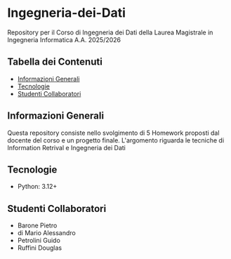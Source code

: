 # Ingegneria-dei-Dati
Repository per il Corso di Ingegneria dei Dati della Laurea Magistrale in Ingegneria Informatica A.A. 2025/2026

## Tabella dei Contenuti
* [Informazioni Generali](#Informazioni-Generali)
* [Tecnologie](#Tecnologie)
* [Studenti Collaboratori](#Studenti-Collaboratori)

## Informazioni Generali
Questa repository consiste nello svolgimento di 5 Homework proposti dal docente del corso e un progetto finale. L'argomento riguarda le tecniche di Information Retrival e Ingegneria dei Dati

## Tecnologie
* Python: 3.12+

## Studenti Collaboratori
* Barone Pietro
* di Mario Alessandro
* Petrolini Guido
* Ruffini Douglas
